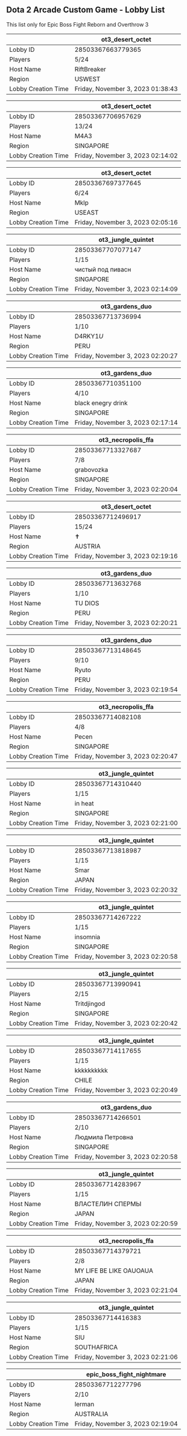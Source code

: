 ## Dota 2 Arcade Custom Game - Lobby List

This list only for Epic Boss Fight Reborn and Overthrow 3

|  | ot3_desert_octet |
| ------ | ------ |
| Lobby ID | 28503367663779365 |
| Players | 5/24 |
| Host Name | RiftBreaker |
| Region | USWEST |
| Lobby Creation Time | Friday, November 3, 2023 01:38:43 |


|  | ot3_desert_octet |
| ------ | ------ |
| Lobby ID | 28503367706957629 |
| Players | 13/24 |
| Host Name | M4A3 |
| Region | SINGAPORE |
| Lobby Creation Time | Friday, November 3, 2023 02:14:02 |


|  | ot3_desert_octet |
| ------ | ------ |
| Lobby ID | 28503367697377645 |
| Players | 6/24 |
| Host Name | Mklp |
| Region | USEAST |
| Lobby Creation Time | Friday, November 3, 2023 02:05:16 |


|  | ot3_jungle_quintet |
| ------ | ------ |
| Lobby ID | 28503367707077147 |
| Players | 1/15 |
| Host Name | чистый под пивасн |
| Region | SINGAPORE |
| Lobby Creation Time | Friday, November 3, 2023 02:14:09 |


|  | ot3_gardens_duo |
| ------ | ------ |
| Lobby ID | 28503367713736994 |
| Players | 1/10 |
| Host Name | D4RKY1$U$ |
| Region | PERU |
| Lobby Creation Time | Friday, November 3, 2023 02:20:27 |


|  | ot3_gardens_duo |
| ------ | ------ |
| Lobby ID | 28503367710351100 |
| Players | 4/10 |
| Host Name | black enegry drink |
| Region | SINGAPORE |
| Lobby Creation Time | Friday, November 3, 2023 02:17:14 |


|  | ot3_necropolis_ffa |
| ------ | ------ |
| Lobby ID | 28503367713327687 |
| Players | 7/8 |
| Host Name | grabovozka |
| Region | SINGAPORE |
| Lobby Creation Time | Friday, November 3, 2023 02:20:04 |


|  | ot3_desert_octet |
| ------ | ------ |
| Lobby ID | 28503367712496917 |
| Players | 15/24 |
| Host Name | ✝ |
| Region | AUSTRIA |
| Lobby Creation Time | Friday, November 3, 2023 02:19:16 |


|  | ot3_gardens_duo |
| ------ | ------ |
| Lobby ID | 28503367713632768 |
| Players | 1/10 |
| Host Name | TU DIOS |
| Region | PERU |
| Lobby Creation Time | Friday, November 3, 2023 02:20:21 |


|  | ot3_gardens_duo |
| ------ | ------ |
| Lobby ID | 28503367713148645 |
| Players | 9/10 |
| Host Name | Ryuto |
| Region | PERU |
| Lobby Creation Time | Friday, November 3, 2023 02:19:54 |


|  | ot3_necropolis_ffa |
| ------ | ------ |
| Lobby ID | 28503367714082108 |
| Players | 4/8 |
| Host Name | Pecen |
| Region | SINGAPORE |
| Lobby Creation Time | Friday, November 3, 2023 02:20:47 |


|  | ot3_jungle_quintet |
| ------ | ------ |
| Lobby ID | 28503367714310440 |
| Players | 1/15 |
| Host Name | in heat |
| Region | SINGAPORE |
| Lobby Creation Time | Friday, November 3, 2023 02:21:00 |


|  | ot3_jungle_quintet |
| ------ | ------ |
| Lobby ID | 28503367713818987 |
| Players | 1/15 |
| Host Name | Smar |
| Region | JAPAN |
| Lobby Creation Time | Friday, November 3, 2023 02:20:32 |


|  | ot3_jungle_quintet |
| ------ | ------ |
| Lobby ID | 28503367714267222 |
| Players | 1/15 |
| Host Name | insomnia |
| Region | SINGAPORE |
| Lobby Creation Time | Friday, November 3, 2023 02:20:58 |


|  | ot3_jungle_quintet |
| ------ | ------ |
| Lobby ID | 28503367713990941 |
| Players | 2/15 |
| Host Name | Tritdjingod |
| Region | SINGAPORE |
| Lobby Creation Time | Friday, November 3, 2023 02:20:42 |


|  | ot3_jungle_quintet |
| ------ | ------ |
| Lobby ID | 28503367714117655 |
| Players | 1/15 |
| Host Name | kkkkkkkkkk |
| Region | CHILE |
| Lobby Creation Time | Friday, November 3, 2023 02:20:49 |


|  | ot3_gardens_duo |
| ------ | ------ |
| Lobby ID | 28503367714266501 |
| Players | 2/10 |
| Host Name | Людмила Петровна |
| Region | SINGAPORE |
| Lobby Creation Time | Friday, November 3, 2023 02:20:58 |


|  | ot3_jungle_quintet |
| ------ | ------ |
| Lobby ID | 28503367714283967 |
| Players | 1/15 |
| Host Name | ВЛАСТЕЛИН СПЕРМЫ |
| Region | JAPAN |
| Lobby Creation Time | Friday, November 3, 2023 02:20:59 |


|  | ot3_necropolis_ffa |
| ------ | ------ |
| Lobby ID | 28503367714379721 |
| Players | 2/8 |
| Host Name | MY LIFE BE LIKE OAUOAUA |
| Region | JAPAN |
| Lobby Creation Time | Friday, November 3, 2023 02:21:04 |


|  | ot3_jungle_quintet |
| ------ | ------ |
| Lobby ID | 28503367714416383 |
| Players | 1/15 |
| Host Name | SIU |
| Region | SOUTHAFRICA |
| Lobby Creation Time | Friday, November 3, 2023 02:21:06 |


|  | epic_boss_fight_nightmare |
| ------ | ------ |
| Lobby ID | 28503367712277796 |
| Players | 2/10 |
| Host Name | lerman |
| Region | AUSTRALIA |
| Lobby Creation Time | Friday, November 3, 2023 02:19:04 |


